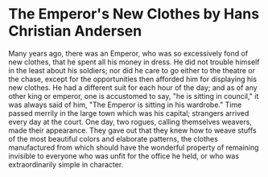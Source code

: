 <h1>The Emperor's New Clothes by Hans Christian Andersen</h1>
Many years ago, there was an Emperor, who was so excessively fond of new clothes, that he  spent all his money in dress. He did not trouble himself in the least about his soldiers; nor did  he care to go either to the theatre or the chase, except for the opportunities then afforded him  for displaying his new clothes. He had a different suit for each hour of the day; and as of any  other king or emperor, one is accustomed to say, "he is sitting in council," it was always said of  him, "The Emperor is sitting in his wardrobe." 
Time passed merrily in the large town which was his capital; strangers arrived every day at the  court. One day, two rogues, calling themselves weavers, made their appearance. They gave out  that they knew how to weave stuffs of the most beautiful colors and elaborate patterns, the  clothes manufactured from which should have the wonderful property of remaining invisible to  everyone who was unfit for the office he held, or who was extraordinarily simple in character. 

